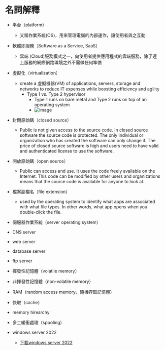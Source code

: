 # 名詞解釋
- 平台（platform）
   - 又稱作業系統(OS)，用來管理電腦的內部運作，讓使用者與之互動
- 軟體即服務（Software as a Service, SaaS）
   - 雲端 (Cloud)服務模式之一，向使用者提供應用程式的雲端服務，除了連上服務的網際網路環境之外不需做任何準備
- 虛擬化（virtualization）
   - create a 虛擬機器(VM) of applications, servers, storage and networks to reduce IT expenses while boosting efficiency and agility
       - Type 1 vs. Type 2 hypervisor
         - Type 1 runs on bare metal and Type 2 runs on top of an operating system
         - ![image](https://user-images.githubusercontent.com/91240048/198891063-4905ec27-8364-4b69-a654-d572658d1532.png)
- 封閉原始碼（closed source）
   - Public is not given access to the source code. In closed source software the source code is protected. The only individual or organization who has created the software can only change it. The price of closed source software is high and users need to have valid and authenticated license to use the software.
- 開放原始碼（open source）
   - Public can access and use. It uses the code freely available on the Internet. This code can be modified by other users and organizations means that the source code is available for anyone to look at.
- 檔案副檔名（file extension）
   - used by the operating system to identify what apps are associated with what file types. In other words, what app opens when you double-click the file. 
- 伺服器作業系統（server operating system） 
- DNS server
- web server
- database server
- ftp server
- 揮發性記憶體（volatile memory）
- 非揮發性記憶體（non-volatile memory）
- RAM（random access memory，隨機存取記憶體）
- 快取（cache）
- memory hirearchy
- 多工緩衝處理（spooling）


- windows server 2022
   - [下載windows server 2022](https://www.microsoft.com/en-us/evalcenter/evaluate-windows-server-2022)
